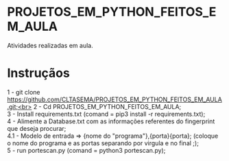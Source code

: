 # PROJETOS_EM_PYTHON_FEITOS_EM_AULA<br>
Atividades realizadas em aula.<br>

# Instruçãos<br>

1 - git clone https://github.com/CLTASEMA/PROJETOS_EM_PYTHON_FEITOS_EM_AULA.git;<br>
2 - Cd PROJETOS_EM_PYTHON_FEITOS_EM_AULA;<br>
3 - Install requirements.txt (comand = pip3 install -r requirements.txt);<br>
4 - Alimente a Database.txt com as informações referentes do fingerprint que deseja procurar;<br>
4.1 - Modelo de entrada => {nome do "programa"},{porta}{porta}; (coloque o nome do programa e as portas separando por virgula e no final ;);<br>
5 - run portescan.py (comand = python3 portescan.py);<br>
